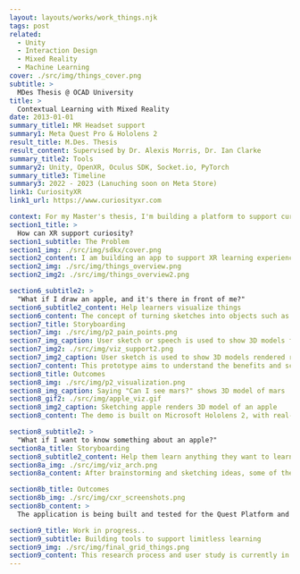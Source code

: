 ```yaml
---
layout: layouts/works/work_things.njk
tags: post
related:
  - Unity
  - Interaction Design
  - Mixed Reality
  - Machine Learning
cover: ./src/img/things_cover.png
subtitle: >
  MDes Thesis @ OCAD University
title: >
  Contextual Learning with Mixed Reality
date: 2013-01-01
summary_title1: MR Headset support
summary1: Meta Quest Pro & Hololens 2
result_title: M.Des. Thesis
result_content: Supervised by Dr. Alexis Morris, Dr. Ian Clarke
summary_title2: Tools
summary2: Unity, OpenXR, Oculus SDK, Socket.io, PyTorch
summary_title3: Timeline
summary3: 2022 - 2023 (Lanuching soon on Meta Store)
link1: CuriosityXR
link1_url: https://www.curiosityxr.com

context: For my Master's thesis, I'm building a platform to support curiosity with XR. Learners would be able to learn math concepts such as the volume of a cylinder when looking at a cup to biology concepts on how plant cells look like when near a plant.
section1_title: >
  How can XR support curiosity?
section1_subtitle: The Problem
section1_img: ./src/img/sdkx/cover.png
section2_content: I am building an app to support XR learning experiences. I present an approach to map real-world context for multi-modal learning using ChatGPT, SketchFab API and other ML agents to support curiosity and improve knowledge recall. The prototypes allow users to learn languages, science, history, general knowledge and mathematics concepts through the objects around them and the environment.
section2_img: ./src/img/things_overview.png
section2_img2: ./src/img/things_overview2.png

section6_subtitle2: >
  "What if I draw an apple, and it's there in front of me?"
section6_subtitle2_content: Help learners visualize things
section6_content: The concept of turning sketches into objects such as a chair, car, etc. is interesting and can be extended to drawing objects which don’t exist like purple apples or magical worlds of mushrooms with abstract gradients as the background. The interaction techniques for this expression in 3D spaces could be through 2D sketches and could provide learners with a natural way to imagine and create 3D spaces/objects. This technique could support curiosity by not limiting the learner’s imagination to the paper.
section7_title: Storyboarding
section7_img: ./src/img/p2_pain_points.png
section7_img_caption: User sketch or speech is used to show 3D models from database
section7_img2: ./src/img/viz_support2.png
section7_img2_caption: User sketch is used to show 3D models rendered real-time
section7_content: This prototype aims to understand the benefits and scope of a Mixed Reality visualization support system. To map out the use case of recognizing user intents such as drawings or speech and augmenting them in the MR space, I drew some use case sketches to visualize this tool.
section8_title: Outcomes
section8_img: ./src/img/p2_visualization.png
section8_img_caption: Saying "Can I see mars?" shows 3D model of mars
section8_gif2: ./src/img/apple_viz.gif
section8_img2_caption: Sketching apple renders 3D model of an apple
section8_content: The demo is built on Microsoft Hololens 2, with real-time object detection from the sketch using a custom-trained model. The model is trained on the Google Quickdraw dataset and works with around 350 common objects (chairs, cars, apples, etc.). This allows for real-time searching for models such as an “apple”, filtering and finding a suitable model that is supported by Hololens 2, downloading it, and then rendering it in front of the user. The user can then use their hands to interact with these objects to either scale, rotate or move them in the space.

section8_subtitle2: >
  "What if I want to know something about an apple?"
section8a_title: Storyboarding
section8_subtitle2_content: Help them learn anything they want to learn
section8a_img: ./src/img/viz_arch.png
section8a_content: After brainstorming and sketching ideas, some of the use case scenarios could be the following. The user could ask questions about the model, parts of a model or one of the many models loaded. I used Wit.ai to recognize user intent and ChatGPT API to support learners with as many questions as they had while exploring these models.

section8b_title: Outcomes
section8b_img: ./src/img/cxr_screenshots.png
section8b_content: >
  The application is being built and tested for the Quest Platform and can bring learning content real-time in the form of text, images, videos, 3D models to provide engaging learning experiences. The application also uses Wit.ai to understand user intent and collect the relevant information required to provide the best learning experience to the user.

section9_title: Work in progress..
section9_subtitle: Building tools to support limitless learning
section9_img: ./src/img/final_grid_things.png
section9_content: This research process and user study is currently in progress and has helped in the development of CuriosityXR, resulting in a system that provides engaging and immersive learning experiences that support learners' curiosity. The application is planned to launch in April 2023 on Quest store, Register for the waitlist on the link below.
---
```

